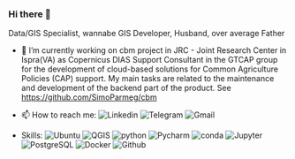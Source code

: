### Hi there 👋

<!--
**SimoParmeg/SimoParmeg** is a ✨ _special_ ✨ repository because its `README.md` (this file) appears on your GitHub profile.

Here are some ideas to get you started:

- 🔭 I’m currently working on ...
- 🌱 I’m currently learning ...
- 👯 I’m looking to collaborate on ...
- 🤔 I’m looking for help with ...
- 💬 Ask me about ...
- 📫 How to reach me: ...
- 😄 Pronouns: ...
- ⚡ Fun fact: ...
-->
Data/GIS Specialist, wannabe GIS Developer, Husband, over average Father
- 🔭 I’m currently working on cbm project in JRC - Joint Research Center in Ispra(VA) as Copernicus DIAS Support Consultant in the GTCAP group for the development of cloud-based solutions for Common Agriculture Policies (CAP) support. My main tasks are related to the maintenance and development of the backend part of the product. See https://github.com/SimoParmeg/cbm 

- 📫 How to reach me: ![Linkedin](https://img.shields.io/badge/-Linkedin-blue?logo=linkedin&link=https://www.linkedin.com/in/simone-parmeggiani/) ![Telegram](https://img.shields.io/badge/-Telegram-lightblue?logo=telegram)  ![Gmail](https://img.shields.io/badge/-Gmail-white?logo=gmail&link=@Strategies_Against_Architecture)

- Skills:  ![Ubuntu](https://img.shields.io/badge/Linux-red?logo=linux&logoColor=black)  ![QGIS](https://img.shields.io/badge/-QGIS-grey?logo=qgis&link=https://qgis.org/en/site/) ![python](https://img.shields.io/badge/-PyCharm-008080?logo=pycharm&logoColor=green)  ![Pycharm](https://img.shields.io/badge/-PyCharm-008080?logo=pycharm&logoColor=green&link=https://www.jetbrains.com/pycharm/)  ![conda](https://img.shields.io/badge/-conda-grey?logo=anaconda)  ![Jupyter](https://img.shields.io/badge/-Jupyter-008080?logo=jupyter)  ![PostgreSQL](https://img.shields.io/badge/-PostgreSQL-336791?&logo=postgresql&logoColor=white)  ![Docker](https://img.shields.io/badge/-Docker-lightblue?logo=docker)  ![Github](https://img.shields.io/badge/-GitHub-181717?logo=github&link=https://github.com/SimoParmeg)
